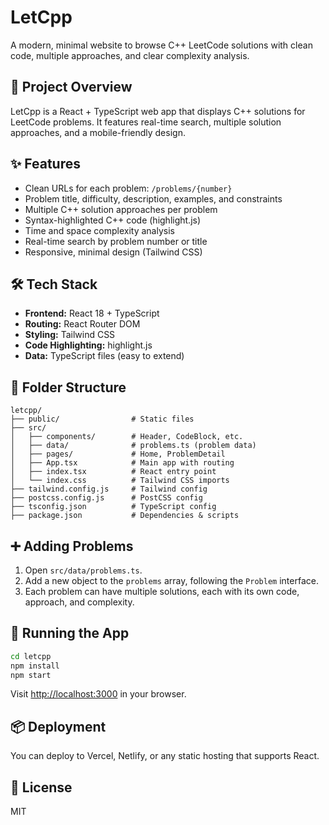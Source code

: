 # LetCpp

A modern, minimal website to browse C++ LeetCode solutions with clean code, multiple approaches, and clear complexity analysis.

## 🚀 Project Overview
LetCpp is a React + TypeScript web app that displays C++ solutions for LeetCode problems. It features real-time search, multiple solution approaches, and a mobile-friendly design.

## ✨ Features
- Clean URLs for each problem: `/problems/{number}`
- Problem title, difficulty, description, examples, and constraints
- Multiple C++ solution approaches per problem
- Syntax-highlighted C++ code (highlight.js)
- Time and space complexity analysis
- Real-time search by problem number or title
- Responsive, minimal design (Tailwind CSS)

## 🛠️ Tech Stack
- **Frontend:** React 18 + TypeScript
- **Routing:** React Router DOM
- **Styling:** Tailwind CSS
- **Code Highlighting:** highlight.js
- **Data:** TypeScript files (easy to extend)

## 📁 Folder Structure
```
letcpp/
├── public/                # Static files
├── src/
│   ├── components/        # Header, CodeBlock, etc.
│   ├── data/              # problems.ts (problem data)
│   ├── pages/             # Home, ProblemDetail
│   ├── App.tsx            # Main app with routing
│   ├── index.tsx          # React entry point
│   └── index.css          # Tailwind CSS imports
├── tailwind.config.js     # Tailwind config
├── postcss.config.js      # PostCSS config
├── tsconfig.json          # TypeScript config
├── package.json           # Dependencies & scripts
```

## ➕ Adding Problems
1. Open `src/data/problems.ts`.
2. Add a new object to the `problems` array, following the `Problem` interface.
3. Each problem can have multiple solutions, each with its own code, approach, and complexity.

## 🏁 Running the App
```bash
cd letcpp
npm install
npm start
```
Visit [http://localhost:3000](http://localhost:3000) in your browser.

## 📦 Deployment
You can deploy to Vercel, Netlify, or any static hosting that supports React.

## 📄 License
MIT